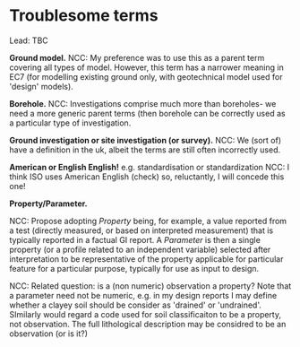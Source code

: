 # Troublesome terms

Lead: TBC

**Ground model.**
NCC: My preference was to use this as a parent term covering all types of model.
However, this term has a narrower meaning in EC7 (for modelling existing ground only, with geotechnical model used for 'design' models).

**Borehole.**
NCC: Investigations comprise much more than boreholes- we need a more generic parent terms (then borehole can be correctly used as a particular type of investigation.

**Ground investigation or site investigation (or survey).**
NCC: We (sort of) have a definition in the uk, albeit the terms are still often incorrectly used.

**American or English English!**
e.g. standardisation or standardization
NCC: I think ISO uses American English (check) so, reluctantly, I will concede this one!

**Property/Parameter.**

NCC: Propose adopting *Property* being, for example, a value reported from a test (directly measured, or based on interpreted measurement) that is typically reported in a factual GI report. A *Parameter* is then a single property (or a profile related to an independent variable) selected after interpretation to be representative of the property applicable for particular feature for a particular purpose, typically for use as input to design.

NCC: Related question: is a (non numeric) observation a property? Note that a parameter need not be numeric, e.g. in my design reports I may define whether a clayey soil should be consider as 'drained' or 'undrained'. SImilarly would regard a code used for soil classificaiton to be a property, not observation. The full lithological description may be considred to be an observation (or is it?)
